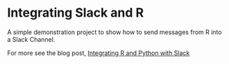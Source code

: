 # Integrating Slack and R

A simple demonstration project to show how to 
send messages from R into a Slack Channel.

For more see the blog post, [Integrating R and Python with Slack
](http://blog.sense.io/integrating-r-and-python-with-slack/)